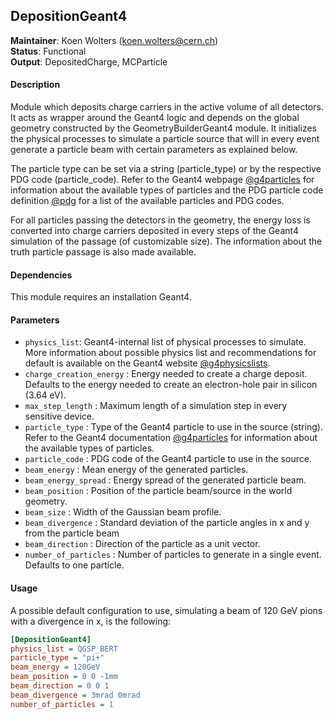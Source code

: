 ## DepositionGeant4
**Maintainer**: Koen Wolters (<koen.wolters@cern.ch>)  
**Status**: Functional  
**Output**: DepositedCharge, MCParticle

#### Description
Module which deposits charge carriers in the active volume of all detectors. It acts as wrapper around the Geant4 logic and depends on the global geometry constructed by the GeometryBuilderGeant4 module. It initializes the physical processes to simulate a particle source that will in every event generate a particle beam with certain parameters as explained below.

The particle type can be set via a string (particle_type) or by the respective PDG code (particle_code). Refer to the Geant4 webpage [@g4particles] for information about the available types of particles and the PDG particle code definition [@pdg] for a list of the available particles and PDG codes.

For all particles passing the detectors in the geometry, the energy loss is converted into charge carriers deposited in every steps of the Geant4 simulation of the passage (of customizable size). The information about the truth particle passage is also made available.

#### Dependencies

This module requires an installation Geant4.

#### Parameters
* `physics_list`: Geant4-internal list of physical processes to simulate. More information about possible physics list and recommendations for default is available on the Geant4 website [@g4physicslists].
* `charge_creation_energy` : Energy needed to create a charge deposit. Defaults to the energy needed to create an electron-hole pair in silicon (3.64 eV).
* `max_step_length` : Maximum length of a simulation step in every sensitive device.
* `particle_type` : Type of the Geant4 particle to use in the source (string). Refer to the Geant4 documentation [@g4particles] for information about the available types of particles.
* `particle_code` : PDG code of the Geant4 particle to use in the source.
* `beam_energy` : Mean energy of the generated particles.
* `beam_energy_spread` : Energy spread of the generated particle beam.
* `beam_position` : Position of the particle beam/source in the world geometry.
* `beam_size` : Width of the Gaussian beam profile.
* `beam_divergence` : Standard deviation of the particle angles in x and y from the particle beam
* `beam_direction` : Direction of the particle as a unit vector.
* `number_of_particles` : Number of particles to generate in a single event. Defaults to one particle.

#### Usage
A possible default configuration to use, simulating a beam of 120 GeV pions with a divergence in x, is the following:

```ini
[DepositionGeant4]
physics_list = QGSP_BERT
particle_type = "pi+"
beam_energy = 120GeV
beam_position = 0 0 -1mm
beam_direction = 0 0 1
beam_divergence = 3mrad 0mrad
number_of_particles = 1
```

[@g4physicslists]: http://geant4.cern.ch/support/proc_mod_catalog/physics_lists/referencePL.shtml
[@g4particles]: http://geant4.cern.ch/G4UsersDocuments/UsersGuides/ForApplicationDeveloper/html/TrackingAndPhysics/particle.html
[@pdg]: http://hepdata.cedar.ac.uk/lbl/2016/reviews/rpp2016-rev-monte-carlo-numbering.pdf

